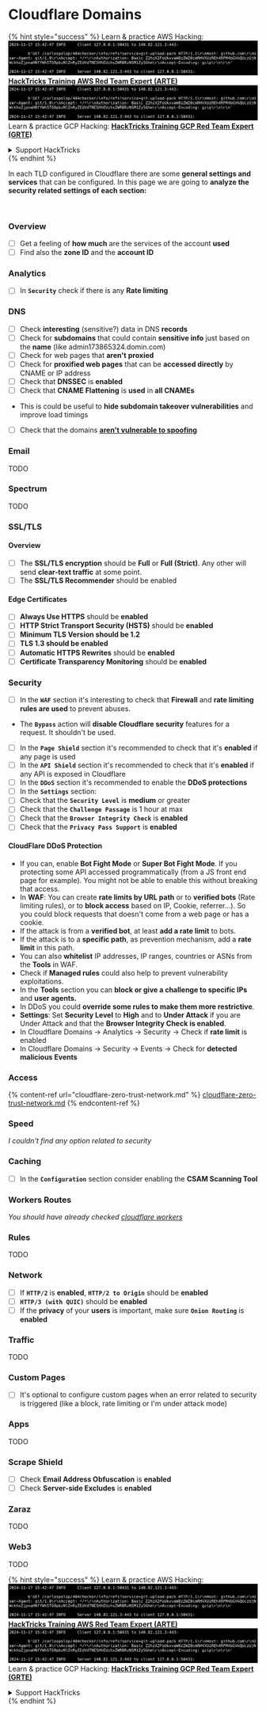 # Cloudflare Domains

{% hint style="success" %}
Learn & practice AWS Hacking:<img src="../../.gitbook/assets/image (1).png" alt="" data-size="line">[**HackTricks Training AWS Red Team Expert (ARTE)**](https://training.hacktricks.xyz/courses/arte)<img src="../../.gitbook/assets/image (1).png" alt="" data-size="line">\
Learn & practice GCP Hacking: <img src="../../.gitbook/assets/image (2).png" alt="" data-size="line">[**HackTricks Training GCP Red Team Expert (GRTE)**<img src="../../.gitbook/assets/image (2).png" alt="" data-size="line">](https://training.hacktricks.xyz/courses/grte)

<details>

<summary>Support HackTricks</summary>

* Check the [**subscription plans**](https://github.com/sponsors/carlospolop)!
* **Join the** 💬 [**Discord group**](https://discord.gg/hRep4RUj7f) or the [**telegram group**](https://t.me/peass) or **follow** us on **Twitter** 🐦 [**@hacktricks\_live**](https://twitter.com/hacktricks\_live)**.**
* **Share hacking tricks by submitting PRs to the** [**HackTricks**](https://github.com/carlospolop/hacktricks) and [**HackTricks Cloud**](https://github.com/carlospolop/hacktricks-cloud) github repos.

</details>
{% endhint %}

In each TLD configured in Cloudflare there are some **general settings and services** that can be configured. In this page we are going to **analyze the security related settings of each section:**

<figure><img src="../../.gitbook/assets/image (101).png" alt=""><figcaption></figcaption></figure>

### Overview

* [ ] Get a feeling of **how much** are the services of the account **used**
* [ ] Find also the **zone ID** and the **account ID**

### Analytics

* [ ] In **`Security`** check if there is any **Rate limiting**

### DNS

* [ ] Check **interesting** (sensitive?) data in DNS **records**
* [ ] Check for **subdomains** that could contain **sensitive info** just based on the **name** (like admin173865324.domin.com)
* [ ] Check for web pages that **aren't** **proxied**
* [ ] Check for **proxified web pages** that can be **accessed directly** by CNAME or IP address
* [ ] Check that **DNSSEC** is **enabled**
* [ ] Check that **CNAME Flattening** is **used** in **all CNAMEs**
* This is could be useful to **hide subdomain takeover vulnerabilities** and improve load timings
* [ ] Check that the domains [**aren't vulnerable to spoofing**](https://book.hacktricks.xyz/network-services-pentesting/pentesting-smtp#mail-spoofing)

### **Email**

TODO

### Spectrum

TODO

### SSL/TLS

#### **Overview**

* [ ] The **SSL/TLS encryption** should be **Full** or **Full (Strict)**. Any other will send **clear-text traffic** at some point.
* [ ] The **SSL/TLS Recommender** should be enabled

#### Edge Certificates

* [ ] **Always Use HTTPS** should be **enabled**
* [ ] **HTTP Strict Transport Security (HSTS)** should be **enabled**
* [ ] **Minimum TLS Version should be 1.2**
* [ ] **TLS 1.3 should be enabled**
* [ ] **Automatic HTTPS Rewrites** should be **enabled**
* [ ] **Certificate Transparency Monitoring** should be **enabled**

### **Security**

* [ ] In the **`WAF`** section it's interesting to check that **Firewall** and **rate limiting rules are used** to prevent abuses.
* The **`Bypass`** action will **disable Cloudflare security** features for a request. It shouldn't be used.
* [ ] In the **`Page Shield`** section it's recommended to check that it's **enabled** if any page is used
* [ ] In the **`API Shield`** section it's recommended to check that it's **enabled** if any API is exposed in Cloudflare
* [ ] In the **`DDoS`** section it's recommended to enable the **DDoS protections**
* [ ] In the **`Settings`** section:
* [ ] Check that the **`Security Level`** is **medium** or greater
* [ ] Check that the **`Challenge Passage`** is 1 hour at max
* [ ] Check that the **`Browser Integrity Check`** is **enabled**
* [ ] Check that the **`Privacy Pass Support`** is **enabled**

#### **CloudFlare DDoS Protection**

* If you can, enable **Bot Fight Mode** or **Super Bot Fight Mode**. If you protecting some API accessed programmatically (from a JS front end page for example). You might not be able to enable this without breaking that access.
* In **WAF**: You can create **rate limits by URL path** or to **verified bots** (Rate limiting rules), or to **block access** based on IP, Cookie, referrer...). So you could block requests that doesn't come from a web page or has a cookie.
* If the attack is from a **verified bot**, at least **add a rate limit** to bots.
* If the attack is to a **specific path**, as prevention mechanism, add a **rate limit** in this path.
* You can also **whitelist** IP addresses, IP ranges, countries or ASNs from the **Tools** in WAF.
* Check if **Managed rules** could also help to prevent vulnerability exploitations.
* In the **Tools** section you can **block or give a challenge to specific IPs** and **user agents.**
* In DDoS you could **override some rules to make them more restrictive**.
* **Settings**: Set **Security Level** to **High** and to **Under Attack** if you are Under Attack and that the **Browser Integrity Check is enabled**.
* In Cloudflare Domains -> Analytics -> Security -> Check if **rate limit** is enabled
* In Cloudflare Domains -> Security -> Events -> Check for **detected malicious Events**

### Access

{% content-ref url="cloudflare-zero-trust-network.md" %}
[cloudflare-zero-trust-network.md](cloudflare-zero-trust-network.md)
{% endcontent-ref %}

### Speed

_I couldn't find any option related to security_

### Caching

* [ ] In the **`Configuration`** section consider enabling the **CSAM Scanning Tool**

### **Workers Routes**

_You should have already checked_ [_cloudflare workers_](./#workers)

### Rules

TODO

### Network

* [ ] If **`HTTP/2`** is **enabled**, **`HTTP/2 to Origin`** should be **enabled**
* [ ] **`HTTP/3 (with QUIC)`** should be **enabled**
* [ ] If the **privacy** of your **users** is important, make sure **`Onion Routing`** is **enabled**

### **Traffic**

TODO

### Custom Pages

* [ ] It's optional to configure custom pages when an error related to security is triggered (like a block, rate limiting or I'm under attack mode)

### Apps

TODO

### Scrape Shield

* [ ] Check **Email Address Obfuscation** is **enabled**
* [ ] Check **Server-side Excludes** is **enabled**

### **Zaraz**

TODO

### **Web3**

TODO

{% hint style="success" %}
Learn & practice AWS Hacking:<img src="../../.gitbook/assets/image (1).png" alt="" data-size="line">[**HackTricks Training AWS Red Team Expert (ARTE)**](https://training.hacktricks.xyz/courses/arte)<img src="../../.gitbook/assets/image (1).png" alt="" data-size="line">\
Learn & practice GCP Hacking: <img src="../../.gitbook/assets/image (2).png" alt="" data-size="line">[**HackTricks Training GCP Red Team Expert (GRTE)**<img src="../../.gitbook/assets/image (2).png" alt="" data-size="line">](https://training.hacktricks.xyz/courses/grte)

<details>

<summary>Support HackTricks</summary>

* Check the [**subscription plans**](https://github.com/sponsors/carlospolop)!
* **Join the** 💬 [**Discord group**](https://discord.gg/hRep4RUj7f) or the [**telegram group**](https://t.me/peass) or **follow** us on **Twitter** 🐦 [**@hacktricks\_live**](https://twitter.com/hacktricks\_live)**.**
* **Share hacking tricks by submitting PRs to the** [**HackTricks**](https://github.com/carlospolop/hacktricks) and [**HackTricks Cloud**](https://github.com/carlospolop/hacktricks-cloud) github repos.

</details>
{% endhint %}
